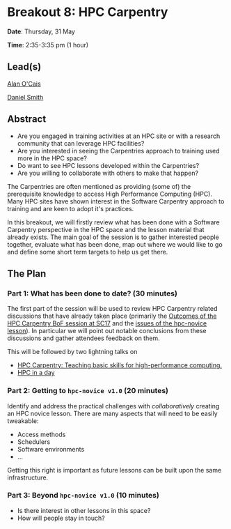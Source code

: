 # Breakout 8: **HPC Carpentry**

**Date**: Thursday, 31 May

**Time**: 2:35-3:35 pm (1 hour)

## Lead(s)

[Alan O'Cais](https://github.com/carpentries/carpentrycon/blob/master/ShortBio/SessionChairs/AlanOCais-bio.md)

[Daniel Smith](https://github.com/carpentries/carpentrycon/blob/master/ShortBio/SessionChairs/DanielSmith-bio.md)

## Abstract

- Are you engaged in training activities at an HPC site or with a research community that can leverage HPC facilities?
- Are you interested in seeing the Carpentries approach to training used more in the HPC space?
- Do want to see HPC lessons developed within the Carpentries?
- Are you willing to collaborate with others to make that happen?

The Carpentries are often mentioned as providing (some of) the prerequisite knowledge to access High Performance Computing (HPC). Many HPC sites have shown interest in the Software Carpentry approach to training and are keen to adopt it's practices.

In this breakout, we will firstly review what has been done with a Software Carpentry perspective in the HPC space and the lesson material that already exists. The main goal of the session is to gather interested people together, evaluate what has been done, map out where we would like to go and define some short term targets to help us get there.

## The Plan

### **Part 1**: What has been done to date? (30 minutes)

The first part of the session will be used to review HPC Carpentry related discussions that have already taken place (primarily the [Outcomes of the HPC Carpentry BoF session at SC17](https://github.com/hpc-uk/sc17-hpccarpentry-bof/raw/master/pdf/sc17-hpccarpentry-bof-report.pdf) and the [issues of the hpc-novice lesson](https://github.com/swcarpentry/hpc-novice/issues)). In particular we will point out notable conclusions from these discussions and gather attendees feedback on them.

This will be followed by two lightning talks on
- [HPC Carpentry:
Teaching basic skills for high-performance computing.](https://hpc-carpentry.github.io/)
- [HPC in a day](https://psteinb.github.io/hpc-in-a-day/)

### **Part 2**: Getting to `hpc-novice v1.0` (20 minutes)

Identify and address the practical challenges with *collaboratively* creating an HPC novice lesson. There are many aspects that will need to be easily tweakable:
- Access methods
- Schedulers
- Software environments
- ...

Getting this right is important as future lessons can be built upon the same infrastructure.

### **Part 3**: Beyond `hpc-novice v1.0` (10 minutes)

- Is there interest in other lessons in this space?
- How will people stay in touch?
